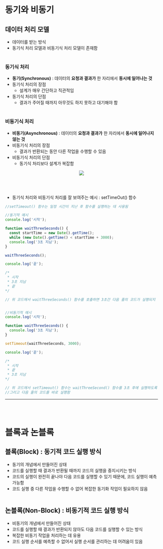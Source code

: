 # **동기와 비동기**

## **데이터 처리 모델**
- 데이터를 받는 방식 
- 동기식 처리 모델과 비동기식 처리 모델이 존재함
<br><br>

### **동기식 처리**
- **동기(Synchronous)** : 데이터의 **요청과 결과가** 한 자리에서 **동시에 일어나는 것**
- 동기식 처리의 장점
  - 설계가 매우 간단하고 직관적임
- 동기식 처리의 단점
  - 결과가 주어질 때까지 아무것도 하지 못하고 대기해야 함
<br><br>

### **비동기식 처리**
- **비동기(Asynchronous)** : 데이터의 **요청과 결과가** 한 자리에서 **동시에 일어나지 않는 것**
- 비동기식 처리의 장점
  - 결과가 반환되는 동안 다른 작업을 수행할 수 있음
- 비동기식 처리의 단점
  - 동기식 처리보다 설계가 복잡함

<div style = "text-align:center">
    <img src = "https://img1.daumcdn.net/thumb/R1280x0/?scode=mtistory2&fname=https%3A%2F%2Fblog.kakaocdn.net%2Fdn%2Fdgzxm2%2Fbtq6gMWpMoE%2F4AlwRpWQMwCqYFIgbKuVG0%2Fimg.png">
</div>

<br><br>

- 동기식 처리와 비동기식 처리를 잘 보여주는 예시 : setTimeOut() 함수
  
```javascript
//setTimeout() 함수는 일정 시간이 지난 후 함수를 실행하는 데 사용됨

//동기적 예시
console.log('시작');

function waitThreeSeconds() {
  const startTime = new Date().getTime();
  while (new Date().getTime() < startTime + 3000);
  console.log('3초 지남');
}

waitThreeSeconds();

console.log('끝');

/*
 * 시작
 * 3초 지남
 * 끝
*/

// 위 코드에서 waitThreeSeconds() 함수를 호출하면 3초간 다음 줄의 코드가 실행되지 않고 대기하게 됨


//비동기적 예시
console.log('시작');

function waitThreeSeconds() {
  console.log('3초 지남');
}

setTimeout(waitThreeSeconds, 3000);

console.log('끝');

/* 
 * 시작
 * 끝
 * 3초 지남
*/

// 위 코드에서 setTimeout() 함수는 waitThreeSecond() 함수를 3초 후에 실행하도록 예약함
//그리고 다음 줄의 코드를 바로 실행함

```
---
<br><br>

# 블록과 논블록

## 블록(Block) : 동기적 코드 실행 방식
- 동기의 개념에서 만들어진 상태
- 코드를 실행할 때 결과가 반환될 때까지 코드의 실행을 중지시키는 방식
- 코드의 실행이 완전히 끝나야 다음 코드를 실행할 수 있기 때문에, 코드 실행이 예측 가능함
- 코드 실행 중 다른 작업을 수행할 수 없어 복잡한 동기화 작업이 필요하지 않음
<br><br>

## 논블록(Non-Block) : 비동기적 코드 실행 방식
- 비동기의 개념에서 만들어진 상태
- 코드를 실행할 때 결과가 반환되지 않아도 다음 코드를 실행할 수 있는 방식
- 복잡한 비동기 작업을 처리하는 데 유용
- 코드 실행 순서를 예측할 수 없어서 실행 순서를 관리하는 데 어려움이 있음

